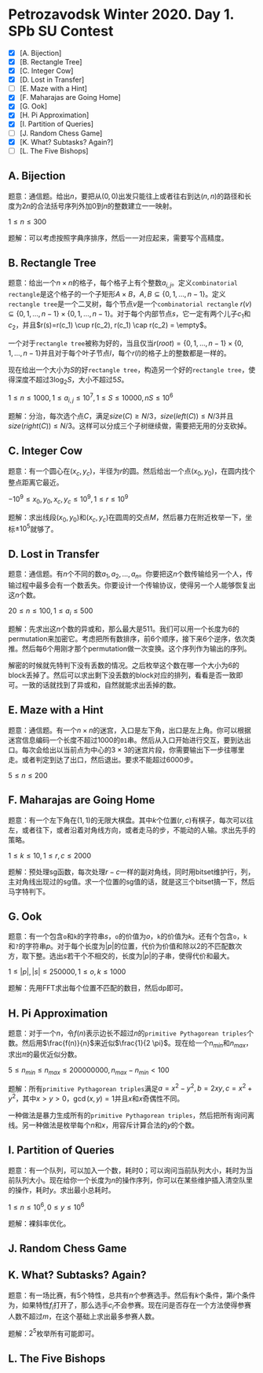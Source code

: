 # Petrozavodsk Winter 2020. Day 1. SPb SU Contest

+ [x] [A. Bijection]
+ [x] [B. Rectangle Tree]
+ [x] [C. Integer Cow]
+ [x] [D. Lost in Transfer]
+ [ ] [E. Maze with a Hint]
+ [x] [F. Maharajas are Going Home]
+ [x] [G. Ook]
+ [x] [H. Pi Approximation]
+ [x] [I. Partition of Queries]
+ [ ] [J. Random Chess Game]
+ [x] [K. What? Subtasks? Again?]
+ [ ] [L. The Five Bishops]

## A. Bijection

题意：通信题。给出$n$，要把从$(0,0)$出发只能往上或者往右到达$(n,n)$的路径和长度为$2n$的合法括号序列外加$0$到$n$的整数建立一一映射。

$1 \le n \le 300$

题解：可以考虑按照字典序排序，然后一一对应起来，需要写个高精度。

## B. Rectangle Tree

题意：给出一个$n \times n$的格子，每个格子上有个整数$a_{i,j}$。定义`combinatorial rectangle`是这个格子的一个子矩形$A \times B$，$A, B \subseteq \{0,1,\dots,n-1\}$。定义`rectangle tree`是一个二叉树，每个节点$v$是一个`combinatorial rectangle` $r(v) \subseteq \{0, 1, \dots, n-1\} \times \{0, 1, \dots, n-1\}$。对于每个内部节点$s$，它一定有两个儿子$c_1$和$c_2$，并且$r(s)=r(c_1) \cup r(c_2), r(c_1) \cap r(c_2) = \empty$。

一个对于`rectangle tree`被称为好的，当且仅当$r(root)=\{0,1,\dots,n-1\} \times \{0,1,\dots,n-1\}$并且对于每个叶子节点$l$，每个$r(l)$的格子上的整数都是一样的。

现在给出一个大小为$S$的好`rectangle tree`，构造另一个好的`rectangle tree`，使得深度不超过$3 \log_2 S$，大小不超过$5S$。

$1 \le n \le 1000, 1 \le a_{i,j} \le 10^7, 1 \le S \le 10000, nS \le 10^6$

题解：分治，每次选个点$C$，满足$size(C) \ge N / 3$，$size(left(C)) \le N / 3$并且$size(right(C)) \le N / 3$。这样可以分成三个子树继续做，需要把无用的分支砍掉。

## C. Integer Cow

题意：有一个圆心在$(x_c,y_c)$，半径为$r$的圆。然后给出一个点$(x_0, y_0)$，在圆内找个整点距离它最近。

$-10^9 \le x_0, y_0, x_c, y_c \le 10^9, 1 \le r \le 10^9$

题解：求出线段$(x_0,y_0)$和$(x_c,y_c)$在圆周的交点$M$，然后暴力在附近枚举一下，坐标$\pm 10^5$就够了。

## D. Lost in Transfer

题意：通信题。有$n$个不同的数$a_1,a_2,\dots,a_n$。你要把这$n$个数传输给另一个人，传输过程中最多会有一个数丢失。你要设计一个传输协议，使得另一个人能够恢复出这$n$个数。

$20 \le n \le 100, 1 \le a_i \le 500$

题解：先求出这$n$个数的异或和，那么最大是$511$。我们可以用一个长度为$6$的permutation来加密它。考虑把所有数排序，前$6$个顺序，接下来$6$个逆序，依次类推。然后每$6$个用刚才那个permutation做一次变换。这个序列作为输出的序列。

解密的时候就先特判下没有丢数的情况。之后枚举这个数在哪一个大小为$6$的block丢掉了。然后可以求出剩下没丢数的block对应的排列，看看是否一致即可。一致的话就找到了异或和，自然就能求出丢掉的数。

## E. Maze with a Hint

题意：通信题。有一个$n \times n$的迷宫，入口是左下角，出口是左上角。你可以根据迷宫信息编码一个长度不超过$1000$的`01`串。然后从入口开始进行交互，要到达出口。每次会给出以当前点为中心的$3 \times 3$的迷宫片段，你需要输出下一步往哪里走。或者判定到达了出口，然后退出。要求不能超过$6000$步。

$5 \le n \le 200$

## F. Maharajas are Going Home

题意：有一个左下角在$(1,1)$的无限大棋盘。其中$k$个位置$(r,c)$有棋子，每次可以往左，或者往下，或者沿着对角线方向，或者走马的步，不能动的人输。求出先手的策略。

$1 \le k \le 10, 1 \le r, c \le 2000$

题解：预处理sg函数，每次处理$r-c$一样的副对角线，同时用bitset维护行，列，主对角线出现过的sg值。求一个位置的sg值的话，就是这三个bitset搞一下，然后马字特判下。

## G. Ook

题意：有一个包含`o`和`k`的字符串$s$，`o`的价值为$o$，`k`的价值为$k$。还有个包含`o`，`k`和`?`的字符串$p$。对于每个长度为$|p|$的位置，代价为价值和除以$2$的不匹配数次方，取下整。选出$s$若干个不相交的，长度为$|p|$的子串，使得代价和最大。

$1 \le |p|, |s| \le 250000, 1 \le o, k \le 1000$

题解：先用FFT求出每个位置不匹配的数目，然后dp即可。

## H. Pi Approximation

题意：对于一个$n$，令$f(n)$表示边长不超过$n$的`primitive Pythagorean triples`个数。然后用$\frac{f(n)}{n}$来近似$\frac{1}{2 \pi}$。现在给一个$n_{min}$和$n_{max}$，求出$\pi$的最优近似分数。

$5 \le n_{min} \le n_{max} \le 200000000, n_{max} - n_{min} < 100$

题解：所有`primitive Pythagorean triples`满足$a=x^2-y^2, b=2xy, c=x^2+y^2$，其中$x > y > 0$，$\gcd(x,y)=1$并且$x$和$x$奇偶性不同。

一种做法是暴力生成所有的`primitive Pythagorean triples`，然后把所有询问离线。另一种做法是枚举每个$n$和$x$，用容斥计算合法的$y$的个数。

## I. Partition of Queries

题意：有一个队列，可以加入一个数，耗时$0$；可以询问当前队列大小，耗时为当前队列大小。现在给你一个长度为$n$的操作序列，你可以在某些维护插入清空队里的操作，耗时$y$。求出最小总耗时。

$1 \le n \le 10^6, 0 \le y \le 10^6$

题解：裸斜率优化。

## J. Random Chess Game

## K. What? Subtasks? Again?

题意：有一场比赛，有$5$个特性，总共有$n$个参赛选手。然后有$k$个条件，第$i$个条件为，如果特性$f_i$打开了，那么选手$c_i$不会参赛。现在问是否存在一个方法使得参赛人数不超过$m$，在这个基础上求出最多参赛人数。

题解：$2^5$枚举所有可能即可。

## L. The Five Bishops